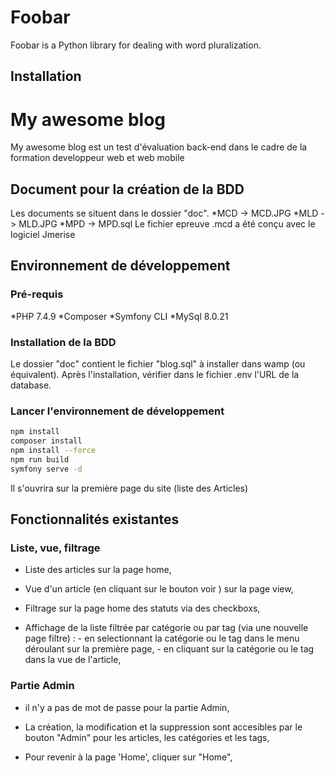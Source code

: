 # Foobar

Foobar is a Python library for dealing with word pluralization.

## Installation

# My awesome blog
My awesome blog est un test d'évaluation back-end dans le cadre de la formation developpeur web et web mobile

## Document pour la création de la BDD
Les documents se situent dans le dossier "doc".
    *MCD -> MCD.JPG
    *MLD -> MLD.JPG
    *MPD -> MPD.sql
Le fichier epreuve .mcd a été conçu avec le logiciel Jmerise

## Environnement de développement

### Pré-requis

*PHP 7.4.9
*Composer
*Symfony CLI
*MySql 8.0.21

### Installation de la BDD
Le dossier "doc" contient le fichier "blog.sql" à installer dans wamp (ou équivalent).
Après l'installation, vérifier dans le fichier .env l'URL de la database.

### Lancer l'environnement de développement

```bash
npm install
composer install
npm install --force
npm run build
symfony serve -d
```
Il s'ouvrira sur la première page du site (liste des Articles)

## Fonctionnalités existantes

###  Liste, vue, filtrage
 - Liste des articles sur la page home,
 
 - Vue d'un article (en cliquant sur le bouton voir ) sur la page view,

 - Filtrage sur la page home des statuts via des checkboxs,
 
 - Affichage de la liste filtrée par catégorie ou par tag (via une nouvelle page filtre) : 
        -  en selectionnant la catégorie ou le tag dans le menu déroulant sur la première page,
        -  en cliquant sur la catégorie ou le tag dans la vue de l'article,

 ### Partie Admin

 - il n'y a pas de mot de passe pour la partie Admin,
                                                 
 - La création, la modification et la suppression sont accesibles par le bouton "Admin" pour les articles, les catégories et les tags,
  
 - Pour revenir à la  page 'Home', cliquer sur "Home",
